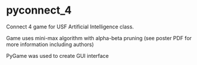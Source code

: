 # pyconnect_4
Connect 4 game for USF Artificial Intelligence class. 

Game uses mini-max algorithm with alpha-beta pruning (see poster PDF for more information including authors)

PyGame was used to create GUI interface
